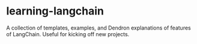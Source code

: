 ﻿# learning-langchain
A collection of templates, examples, and Dendron explanations of features of LangChain. Useful for kicking off new projects. 
